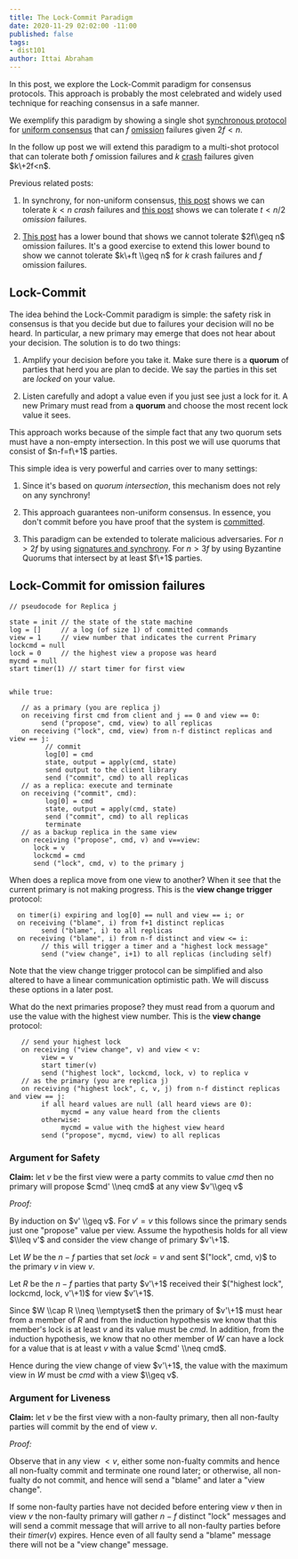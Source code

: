 ```yaml
---
title: The Lock-Commit Paradigm
date: 2020-11-29 02:02:00 -11:00
published: false
tags:
- dist101
author: Ittai Abraham
---
```


In this post, we explore the Lock-Commit paradigm for consensus protocols. This approach is probably the most celebrated and widely used technique for reaching consensus in a safe manner.

We exemplify this paradigm by showing a single shot [synchronous protocol](https://decentralizedthoughts.github.io/2019-06-01-2019-5-31-models/) for [uniform consensus](https://decentralizedthoughts.github.io/2019-06-27-defining-consensus/) that can $f$ [omission](https://decentralizedthoughts.github.io/2020-09-13-synchronous-consensus-omission-faults/) failures given $2f<n$.

In the follow up post we will extend this paradigm to a multi-shot protocol that can tolerate both $f$ omission failures and $k$ [crash](https://decentralizedthoughts.github.io/2019-06-07-modeling-the-adversary/) failures given $k\+2f<n$.

Previous related posts:

1. In synchrony, for non-uniform consensus,  [this post](https://decentralizedthoughts.github.io/2019-11-01-primary-backup/) shows we can tolerate $k<n$ *crash* failures and [this post](https://decentralizedthoughts.github.io/2020-09-13-synchronous-consensus-omission-faults/) shows we can tolerate $t<n/2$ *omission* failures.

2. [This post](https://decentralizedthoughts.github.io/2019-11-02-primary-backup-for-2-servers-and-omission-failures-is-impossible/) has a lower bound that shows we cannot tolerate $2f\\geq n$ omission failures. It's a good exercise to extend this lower bound to show we cannot tolerate $k\+ft \\geq n$ for $k$ crash failures and $f$ omission failures.

## Lock-Commit

The idea behind the Lock-Commit paradigm is simple: the safety risk in consensus is that you decide but due to failures your decision will no be heard. In particular, a new primary may emerge that does not hear about your decision. The solution is to do two things:

1. Amplify your decision before you take it. Make sure there is a **quorum** of parties that herd you are plan to decide. We say the parties in this set are *locked* on your value.

2. Listen carefully and adopt a value even if you just see just a lock for it. A new Primary must read from a **quorum** and choose the most recent lock value it sees.

This approach works because of the simple fact that any two quorum sets must have a non-empty intersection. In this post we will use quorums that consist of $n-f=f\+1$ parties.

This simple idea is very powerful and carries over to many settings:

1. Since it's based on *quorum intersection*, this mechanism does not rely on any synchrony!

2. This approach guarantees non-uniform consensus. In essence, you don't commit before you have proof that the system is [committed](https://decentralizedthoughts.github.io/2019-12-15-consensus-model-for-FLP/).

3. This paradigm can be extended to tolerate malicious adversaries. For $n>2f$ by using [signatures and synchrony](https://decentralizedthoughts.github.io/2019-11-10-authenticated-synchronous-bft/). For $n>3f$ by using Byzantine Quorums that intersect by at least $f\+1$ parties.

## Lock-Commit for omission failures

    // pseudocode for Replica j
    
    state = init // the state of the state machine
    log = []     // a log (of size 1) of committed commands
    view = 1     // view number that indicates the current Primary
    lockcmd = null
    lock = 0     // the highest view a propose was heard
    mycmd = null
    start timer(1) // start timer for first view
    
    
    while true:
    
       // as a primary (you are replica j)
       on receiving first cmd from client and j == 0 and view == 0:
            send ("propose", cmd, view) to all replicas
       on receiving ("lock", cmd, view) from n-f distinct replicas and view == j:
             // commit
             log[0] = cmd
             state, output = apply(cmd, state)
             send output to the client library
             send ("commit", cmd) to all replicas
       // as a replica: execute and terminate
       on receiving ("commit", cmd):
             log[0] = cmd
             state, output = apply(cmd, state)
             send ("commit", cmd) to all replicas
             terminate
       // as a backup replica in the same view
       on receiving ("propose", cmd, v) and v==view:
          lock = v
          lockcmd = cmd
          send ("lock", cmd, v) to the primary j

When does a replica move from one view to another? When it see that the current primary is not making progress. This is the **view change trigger** protocol:

      on timer(i) expiring and log[0] == null and view == i; or
      on receiving ("blame", i) from f+1 distinct replicas
            send ("blame", i) to all replicas
      on receiving ("blame", i) from n-f distinct and view <= i:
            // this will trigger a timer and a "highest lock message"
            send ("view change", i+1) to all replicas (including self)

Note that the view change trigger protocol can be simplified and also altered to have a linear communication optimistic path. We will discuss these options in a later post.

What do the next primaries propose? they must read from a quorum and use the value with the highest view number. This is the **view change** protocol:

       // send your highest lock
       on receiving ("view change", v) and view < v:
            view = v
            start timer(v)
            send ("highest lock", lockcmd, lock, v) to replica v
       // as the primary (you are replica j)
       on receiving ("highest lock", c, v, j) from n-f distinct replicas and view == j:
            if all heard values are null (all heard views are 0):
                 mycmd = any value heard from the clients
            otherwise:
                 mycmd = value with the highest view heard
            send ("propose", mycmd, view) to all replicas

### Argument for Safety

**Claim:** let $v$ be the first view were a party commits to value $cmd$ then no primary will propose $cmd' \\neq cmd$ at any view $v'\\geq v$

*Proof:* 

By induction on $v' \\geq v$. For $v'=v$ this follows since the primary sends just one "propose" value per view. Assume the hypothesis holds for all view $\\leq v'$ and consider the view change of primary $v'\+1$.

Let $W$ be the $n-f$ parties that set $lock = v$ and sent $("lock", cmd, v)$ to the primary $v$ in view $v$.

Let $R$ be the $n-f$ parties that party $v'\+1$ received their $("highest lock", lockcmd, lock, v'\+1)$ for view $v'\+1$.

Since $W \\cap R \\neq \\emptyset$ then the primary of $v'\+1$ must hear from a member of $R$ and from the induction hypothesis we know that this member's lock is at least $v$ and its value must be $cmd$. In addition, from the induction hypothesis, we know that no other member of $W$ can have a lock for a value that is at least $v$ with a value $cmd' \\neq cmd$.

Hence during the view change of view $v'\+1$, the value with the maximum view in $W$ must be $cmd$ with a view $\\geq v$.

### Argument for Liveness

**Claim:** let $v$ be the first view with a non-faulty primary, then all non-faulty parties will commit by the end of view $v$.

*Proof:*

Observe that in any view $<v$, either some non-fualty commits and hence all non-fualty commit and terminate one round later; or otherwise, all non-fualty do not commit, and hence will send a "blame" and later a "view change".

If some non-faulty parties have not decided before entering view $v$ then in view $v$ the non-faulty primary will gather $n-f$ distinct "lock" messages and will send a commit message that will arrive to all non-faulty parties before their $timer(v)$ expires. Hence even of all faulty send a "blame" message there will not be a "view change" message.